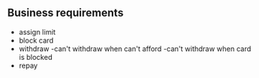 Business requirements
---------------------
- assign limit
- block card
- withdraw
	-can't withdraw when can't afford
	-can't withdraw when card is blocked
- repay
